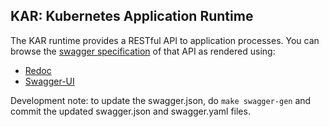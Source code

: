 ## KAR: Kubernetes Application Runtime

The KAR runtime provides a RESTful API to application processes.
You can browse the [swagger specification](https://pages.github.ibm.com/solsa/kar/api/swagger.json) of that API as rendered using:
* [Redoc](https://pages.github.ibm.com/solsa/kar/api/redoc/)
* [Swagger-UI](https://pages.github.ibm.com/solsa/kar/api/swagger-ui/)

Development note: to update the swagger.json, do `make swagger-gen` and commit the updated swagger.json and swagger.yaml files. 



